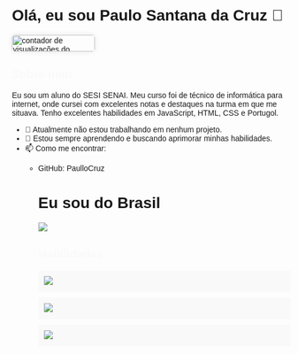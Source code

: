 <!DOCTYPE html>
<html>
<head>
</head>
<body>
    <h1>Olá, eu sou Paulo Santana da Cruz 👋</h1>
    <!--contador de view-->
<a href="https://github.com/PaulloCruz" style="text-decoration: none;">
  <img src="https://komarev.com/ghpvc/?username=PaulloCruz&label=Visualizações+do+Perfil&color=blueviolet&style=flat-square" alt="contador de visualizações do GitHub" style="border-radius: 5px; box-shadow: 0 0 10px rgba(0,0,0,0.1); transition: transform .2s; width: 150px; height: 30px;" onmouseover="this.style.transform='scale(1.05)'" onmouseout="this.style.transform='scale(1)'"/>
</a>

## Sobre mim
Eu sou um aluno do SESI SENAI. Meu curso foi de técnico de informática para internet, onde cursei com excelentes notas e destaques na turma em que me situava. Tenho excelentes habilidades em JavaScript, HTML, CSS e Portugol.

- 🔭 Atualmente não estou trabalhando em nenhum projeto.
- 🌱 Estou sempre aprendendo e buscando aprimorar minhas habilidades.
- 📫 Como me encontrar: 
  - GitHub: PaulloCruz
    


    <h1>Eu sou do Brasil</h1>
    <img src="https://imgur.com/a/TA7q8k6">



    <style>
        body {
            font-family: Arial, sans-serif;
        }
        .skills {
            list-style-type: none;
            padding: 0;
        }
        .skills li {
            margin-bottom: 10px;
            padding: 10px;
            background-color: #f9f9f9;
            transition: background-color 0.5s ease;
        }
        .skills li:hover {
            background-color: #ddd;
        }
        @keyframes fadeIn {
            from {opacity: 0;}
            to {opacity: 1;}
        }
        h2 {
            animation: fadeIn 2s;
        }
    </style>

    <h2>Habilidades</h2>
    <ul class="skills">
        <li> <a href="https://developer.mozilla.org/pt-BR/docs/Web/JavaScript" ><img src="[https://via.placeholder.com/50](https://www.flaticon.com/br/icone-gratis/js_5968292?term=javascript&page=1&position=3&origin=tag&related_id=5968292)" target="_blank"> </a> </li>
        <li> <a href="https://developer.mozilla.org/pt-BR/docs/Web/HTML"> <img src="https://via.placeholder.com/50" target="_blank"> </a> </li>
        <li> <a href="https://developer.mozilla.org/pt-BR/docs/Web/CSS"> <img src="https://via.placeholder.com/50" target="_blank"> </a> </li>
    </ul>
</body>
</html>

